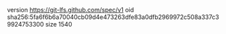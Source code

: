 version https://git-lfs.github.com/spec/v1
oid sha256:5fa6f6b6a70040cb09d4e473263dfe83a0dfb2969972c508a337c39924753300
size 1540
